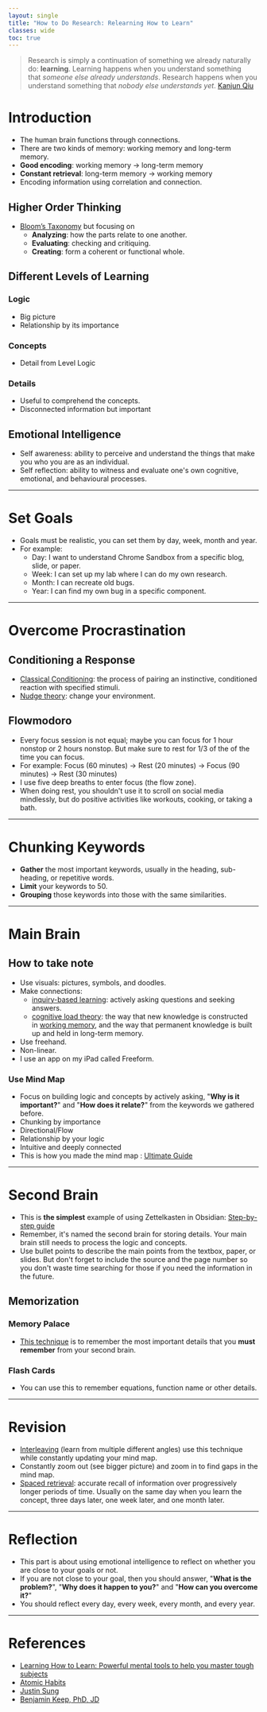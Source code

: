 ```yaml
---
layout: single
title: "How to Do Research: Relearning How to Learn"
classes: wide
toc: true
---
```


> Research is simply a continuation of something we already naturally do: **learning**.
> Learning happens when you understand something that _someone else already understands_. 
> Research happens when you understand something that _nobody else understands yet_.
> [Kanjun Qiu](https://kanjun.me/writing/research-as-understanding)

# Introduction
- The human brain functions through connections.
- There are two kinds of memory: working memory and long-term memory.
- **Good encoding**: working memory -> long-term memory
- **Constant retrieval**: long-term memory -> working memory
- Encoding information using correlation and connection.

## Higher Order Thinking
- [Bloom’s Taxonomy](https://tips.uark.edu/using-blooms-taxonomy/#:~:text=Bloom's%20Taxonomy%20is%20a%20classification%20of%20the%20different%20outcomes%20and,at%20the%20University%20of%20Chicago.) but focusing on 
	- **Analyzing**: how the parts relate to one another.
	- **Evaluating**: checking and critiquing.
	- **Creating**: form a coherent or functional whole.

## Different Levels of Learning
### Logic
- Big picture
- Relationship by its importance

### Concepts
- Detail from Level Logic

### Details
- Useful to comprehend the concepts.
- Disconnected information but important

## Emotional Intelligence
- Self awareness: ability to perceive and understand the things that make you who you are as an individual.
- Self reflection: ability to witness and evaluate one's own cognitive, emotional, and behavioural processes.

---
# Set Goals
- Goals must be realistic, you can set them by day, week, month and year.
- For example:
	- Day: I want to understand Chrome Sandbox from a specific blog, slide, or paper.
	- Week: I can set up my lab where I can do my own research.
	- Month: I can recreate old bugs.
	- Year: I can find my own bug in a specific component.

---
# Overcome Procrastination
## Conditioning a Response
- [Classical Conditioning](https://www.simplypsychology.org/classical-conditioning.html): the process of pairing an instinctive, conditioned reaction with specified stimuli.
- [Nudge theory](https://whatfix.com/blog/nudge-theory/): change your environment.

## Flowmodoro
- Every focus session is not equal; maybe you can focus for 1 hour nonstop or 2 hours nonstop. But make sure to rest for 1/3 of the of the time you can focus.
- For example: Focus (60 minutes) -> Rest (20 minutes) -> Focus (90 minutes) -> Rest (30 minutes)
- I use five deep breaths to enter focus (the flow zone).
- When doing rest, you shouldn't use it to scroll on social media mindlessly, but do positive activities like workouts, cooking, or taking a bath.

---
# Chunking Keywords
- **Gather** the most important keywords, usually in the heading, sub-heading, or repetitive words.
- **Limit** your keywords to 50.
- **Grouping** those keywords into those with the same similarities.

---
# Main Brain
## How to take note
- Use visuals: pictures, symbols, and doodles.
- Make connections: 
	- [inquiry-based learning](https://www.education.gov.au/australian-curriculum/national-stem-education-resources-toolkit/i-want-know-about-stem-education/what-works-best-when-teaching-stem/inquiry-based-learning#:~:text=Inquiry%2Dbased%20learning%20is%20an,reverses%20the%20order%20of%20learning.): actively asking questions and seeking answers.
	- [cognitive load theory](https://theeducationhub.org.nz/an-introduction-to-cognitive-load-theory/): the way that new knowledge is constructed in [working memory](https://theeducationhub.org.nz/working-memory-and-its-role-in-teaching-and-learning/), and the way that permanent knowledge is built up and held in long-term memory.
- Use freehand.
- Non-linear.
- I use an app on my iPad called Freeform.

### Use Mind Map
- Focus on building logic and concepts by actively asking, "**Why is it important?**" and "**How does it relate?**" from the keywords we gathered before.
- Chunking by importance
- Directional/Flow
- Relationship by your logic
- Intuitive and deeply connected
- This is how you made the mind map : [Ultimate Guide](https://www.youtube.com/embed/vzbQ8qZKpeg?si=dj_ay-0nZth-G9xT&amp;start=828)

---
# Second Brain
- This is **the simplest** example of using Zettelkasten in Obsidian: [Step-by-step guide](https://www.youtube.com/watch?v=E6ySG7xYgjY)
- Remember, it's named the second brain for storing details. Your main brain still needs to process the logic and concepts.
- Use bullet points to describe the main points from the textbox, paper, or slides. But don't forget to include the source and the page number so you don't waste time searching for those if you need the information in the future.

## Memorization
### Memory Palace
- [This technique](https://artofmemory.com/blog/how-to-build-a-memory-palace/) is to remember the most important details that you **must remember** from your second brain.

### Flash Cards
- You can use this to remember equations, function name or other details.

---
# Revision
- [Interleaving](https://www.coursera.org/articles/interleaving) (learn from multiple different angles) use this technique while constantly updating your mind map.
- Constantly zoom out (see bigger picture) and zoom in to find gaps in the mind map.
- [Spaced retrieval](https://pdf.retrievalpractice.org/SpacingGuide.pdf): accurate recall of information over progressively longer periods of time. Usually on the same day when you learn the concept, three days later, one week later, and one month later.

---
# Reflection
- This part is about using emotional intelligence to reflect on whether you are close to your goals or not.
- If you are not close to your goal, then you should answer, "**What is the problem?**", "**Why does it happen to you?**" and "**How can you overcome it?**"
- You should reflect every day, every week, every month, and every year.

---
# References
- [Learning How to Learn: Powerful mental tools to help you master tough subjects](https://www.coursera.org/learn/learning-how-to-learn)
- [Atomic Habits](https://www.amazon.com/Atomic-Habits-Proven-Build-Break/dp/0735211299)
- [Justin Sung](https://www.youtube.com/@JustinSung)
- [Benjamin Keep, PhD, JD](https://www.youtube.com/@benjaminkeep/videos)
